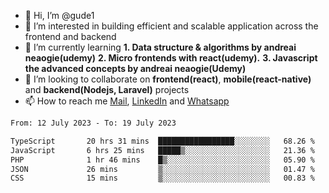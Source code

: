 - 👋 Hi, I’m @gude1
- 👀 I’m interested in building efficient and scalable application across the frontend and backend
- 🌱 I’m currently learning <b>1. Data structure & algorithms by andreai neaogie(udemy)</b> <b>2. Micro frontends with react(udemy).</b>  <b>3. Javascript the advanced concepts by andreai neaogie(Udemy)</b>
- 💞️ I’m looking to collaborate on <b>frontend(react)</b>, <b>mobile(react-native)</b> and <b>backend(Nodejs, Laravel)</b> projects
- 📫 How to reach me <a href="mailto:gideoniyin2021@gmail.com">Mail</a>, <a href="https://www.linkedin.com/in/gideon-owolabi-9b667a232/">LinkedIn</a> and <a href="https://wa.me/2348055377085">Whatsapp</a>

<!---
gude1/gude1 is a ✨ special ✨ repository because its `README.md` (this file) appears on your GitHub profile.
You can click the Preview link to take a look at your changes.
--->

<!--START_SECTION:waka-->

```txt
From: 12 July 2023 - To: 19 July 2023

TypeScript       20 hrs 31 mins  █████████████████░░░░░░░░   68.26 %
JavaScript       6 hrs 25 mins   █████▒░░░░░░░░░░░░░░░░░░░   21.36 %
PHP              1 hr 46 mins    █▒░░░░░░░░░░░░░░░░░░░░░░░   05.90 %
JSON             26 mins         ▒░░░░░░░░░░░░░░░░░░░░░░░░   01.47 %
CSS              15 mins         ▒░░░░░░░░░░░░░░░░░░░░░░░░   00.83 %
```

<!--END_SECTION:waka-->
